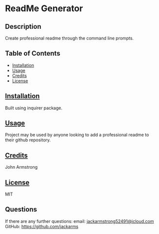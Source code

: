 # ReadMe Generator

## Description

Create professional readme through the command line prompts.

## Table of Contents

- [Installation](#installation)
- [Usage](#usage)
- [Credits](#credits)
- [License](#license)

## [Installation](#installation)

Built using inquirer package.

## [Usage](#usage)

Project may be used by anyone looking to add a professional readme to their github repository.

## [Credits](#credits)

John Armstrong

## [License](#license)

MIT

## Questions

If there are any further questions:
email: jackarmstrong52491@icloud.com
GitHub: https://github.com/jackarms
